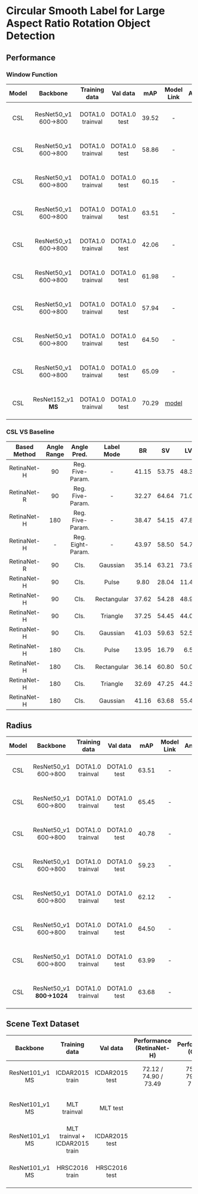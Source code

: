 # Circular Smooth Label for Large Aspect Ratio Rotation Object Detection

## Performance
### Window Function
| Model |    Backbone    |    Training data    |    Val data    |    mAP   | Model Link | Anchor | Label Mode | Reg. Loss| Angle Range | lr schd | Data Augmentation | GPU | Image/GPU | Configs |      
|:------------:|:------------:|:------------:|:---------:|:-----------:|:----------:|:-----------:|:-----------:|:-----------:|:---------:|:---------:|:---------:|:---------:|:---------:|:---------:|    
| CSL | ResNet50_v1 600->800 | DOTA1.0 trainval | DOTA1.0 test | 39.52 | - | H | **Pulse** | smooth L1 | 90 | 1x | × | 1X GeForce RTX 2080 Ti | 1 | cfgs_res50_dota_v20.py |
| CSL | ResNet50_v1 600->800 | DOTA1.0 trainval | DOTA1.0 test | 58.86 | - | H | **Rectangular** | smooth L1 | 90 | 1x | × | 1X GeForce RTX 2080 Ti | 1 | cfgs_res50_dota_v21.py |
| CSL | ResNet50_v1 600->800 | DOTA1.0 trainval | DOTA1.0 test | 60.15 | - | H | **Triangle** | smooth L1 | 90 | 1x | × | 1X GeForce RTX 2080 Ti | 1 | cfgs_res50_dota_v22.py |
| CSL | ResNet50_v1 600->800 | DOTA1.0 trainval | DOTA1.0 test | 63.51 | - | H | **Gaussian** | smooth L1 | 90 | 2x | × | 2X GeForce RTX 2080 Ti | 1 | cfgs_res50_dota_v18.py |
| CSL | ResNet50_v1 600->800 | DOTA1.0 trainval | DOTA1.0 test | 42.06 | - | H | **Pulse** | smooth L1 | **180** | 2x | × | 4X GeForce RTX 2080 Ti | 1 | cfgs_res50_dota_v28.py |
| CSL | ResNet50_v1 600->800 | DOTA1.0 trainval | DOTA1.0 test | 61.98 | - | H | **Rectangular** | smooth L1 | **180** | 2x | × | 2X GeForce RTX 2080 Ti | 1 | cfgs_res50_dota_v23.py |
| CSL | ResNet50_v1 600->800 | DOTA1.0 trainval | DOTA1.0 test | 57.94 | - | H | **Triangle** | smooth L1 | **180** | 2x | × | 4X GeForce RTX 2080 Ti | 1 | cfgs_res50_dota_v26.py |
| CSL | ResNet50_v1 600->800 | DOTA1.0 trainval | DOTA1.0 test | 64.50 | - | H | **Gaussian** | smooth L1 | **180** | 2x | × | 2X Quadro RTX 8000 | 1 | cfgs_res50_dota_v27.py |
| CSL | ResNet50_v1 600->800 | DOTA1.0 trainval | DOTA1.0 test | 65.09 | - | H | **Gaussian** | smooth L1 + **atan(theta)**  | **180** | 2x | × | 2X Quadro RTX 8000 | 1 | cfgs_res50_dota_v31.py |
| CSL | ResNet152_v1 **MS** | DOTA1.0 trainval | DOTA1.0 test | 70.29 | [model](https://drive.google.com/file/d/1em9_GgRn0OdNel286gYJvF8R5e8sz9ed/view?usp=sharing) | H | **Gaussian** | smooth L1 + atan(theta)  | **180** | 2x | **√** | 2X Quadro RTX 8000 | 1 | cfgs_res152_dota_v36.py |

### CSL VS Baseline
| Based Method | Angle Range | Angle Pred. | Label Mode | BR | SV | LV | SH | HA | 5-mAP | 
|:------------:|:-----------:|:--------:|:----------:|:--:|:--:|:--:|:--:|:--:|:---:|
| RetinaNet-H | 90 | Reg. Five-Param. | - | 41.15 | 53.75 | 48.30 | 55.92 | 55.77 | 50.98 |
| RetinaNet-R | 90 | Reg. Five-Param. | - | 32.27 | 64.64 | 71.01 | 68.62 | 53.52 | 58.01 |
| RetinaNet-H | 180 | Reg. Five-Param. | - | 38.47 | 54.15 | 47.89 | 60.87 | 53.63 | 51.00 |
| RetinaNet-H | - | Reg. Eight-Param. | - | 43.97 | 58.50 | 54.79 | 65.55 | 55.65 | 55.69 |
| RetinaNet-R | 90 | Cls. | Gaussian | 35.14 | 63.21 | 73.92 | 69.49 | 55.53 | 59.46 |
| RetinaNet-H | 90 | Cls. | Pulse | 9.80 | 28.04 | 11.42 | 18.43 | 23.35 | 18.21 |
| RetinaNet-H | 90 | Cls. | Rectangular | 37.62 | 54.28 | 48.97 | 62.59 | 50.26 | 50.74 |
| RetinaNet-H | 90 | Cls. | Triangle | 37.25 | 54.45 | 44.01 | 60.03 | 52.20 | 49.59 |
| RetinaNet-H | 90 | Cls. | Gaussian | 41.03 | 59.63 | 52.57 | 64.56 | 54.64 | 54.49 |
| RetinaNet-H | 180 | Cls. | Pulse | 13.95 | 16.79 | 6.5 | 16.80 | 22.48 | 15.30 |
| RetinaNet-H | 180 | Cls. | Rectangular | 36.14 | 60.80 | 50.01 | 65.75 | 53.17 | 53.17 |
| RetinaNet-H | 180 | Cls. | Triangle | 32.69 | 47.25 | 44.39 | 54.11 | 41.90 | 44.07 |
| RetinaNet-H | 180 | Cls. | Gaussian | 41.16 | 63.68 | 55.44 | 65.85 | 55.23 | 56.21 |

## Radius
| Model |    Backbone    |    Training data    |    Val data    |    mAP   | Model Link | Anchor | Label Mode | Raduius/Sigma | Reg. Loss | Angle Range | lr schd | Data Augmentation | GPU | Image/GPU | Configs |      
|:------------:|:------------:|:------------:|:---------:|:-----------:|:----------:|:-----------:|:-----------:|:-----------:|:-----------:|:---------:|:---------:|:---------:|:---------:|:---------:|:---------:|    
| CSL | ResNet50_v1 600->800 | DOTA1.0 trainval | DOTA1.0 test | 63.51 | - | H | **Gaussian** | 4 | smooth L1  | 90 | 2x | × | 2X GeForce RTX 2080 Ti | 1 | cfgs_res50_dota_v18.py |
| CSL | ResNet50_v1 600->800 | DOTA1.0 trainval | DOTA1.0 test | 65.45 | - | R | **Gaussian** | 4 | smooth L1  | 90 | 2x | × | 2X Quadro RTX 8000 | 1 | cfgs_res50_dota_v33.py |
| CSL | ResNet50_v1 600->800 | DOTA1.0 trainval | DOTA1.0 test | 40.78 | - | H | **Gaussian** | 0.1 | smooth L1 | **180** | 2x | × | 2x GeForce RTX 2080 Ti | 1 | cfgs_res50_dota_v35.py |
| CSL | ResNet50_v1 600->800 | DOTA1.0 trainval | DOTA1.0 test | 59.23 | - | H | **Gaussian** | 2 | smooth L1  | **180** | 2x | × | 2x GeForce RTX 2080 Ti | 1 | cfgs_res50_dota_v32.py |
| CSL | ResNet50_v1 600->800 | DOTA1.0 trainval | DOTA1.0 test | 62.12 | - | H | **Gaussian** | 4 | smooth L1  | **180** | 2x | × | 4x GeForce RTX 2080 Ti | 1 | cfgs_res50_dota_v30.py |
| CSL | ResNet50_v1 600->800 | DOTA1.0 trainval | DOTA1.0 test | 64.50 | - | H | **Gaussian** | 6 | smooth L1  | **180** | 2x | × | 2X Quadro RTX 8000 | 1 | cfgs_res50_dota_v27.py |
| CSL | ResNet50_v1 600->800 | DOTA1.0 trainval | DOTA1.0 test | 63.99 | - | H | **Gaussian** | 8 | smooth L1  | **180** | 2x | × | 4x GeForce RTX 2080 Ti | 1 | cfgs_res50_dota_v29.py |
| CSL | ResNet50_v1 **800->1024** | DOTA1.0 trainval | DOTA1.0 test | 63.68 | - | H | **Gaussian** | 6 | smooth L1  | **180** | 2x | × | 2X Quadro RTX 8000 | 1 | cfgs_res50_dota_v25.py |

## Scene Text Dataset
|    Backbone    |    Training data    |    Val data    |   Performance (RetinaNet-H)   |    Performance (CSL)   |GPU | Configs | 
|:------------:|:------------:|:---------:|:------------:|:---------:|:---------:|:---------:|
| ResNet101_v1 MS | ICDAR2015 train | ICDAR2015 test | 72.12 / 74.90 / 73.49 | 75.78 / 79.78 / 77.73| 2X Quadro RTX 8000 | cfgs_res101_icdar2015_v1.py |
| ResNet101_v1 MS | MLT trainval | MLT test | | | 2X Quadro RTX 8000 | |
| ResNet101_v1 MS | MLT trainval + ICDAR2015 train | ICDAR2015 test | | | 2X Quadro RTX 8000 | |
| ResNet101_v1 MS | HRSC2016 train | HRSC2016 test | | | 2X Quadro RTX 8000 | |
